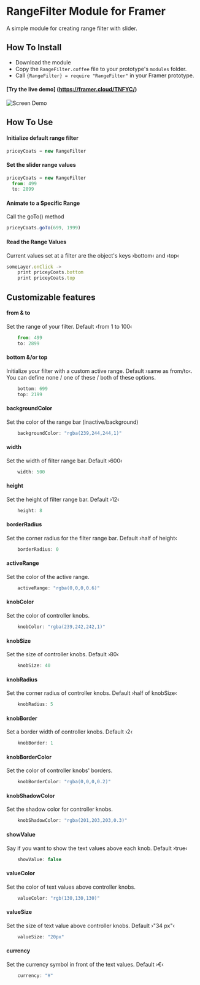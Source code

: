 # RangeFilter Module for Framer

A simple module for creating range filter with slider.

## How To Install

- Download the module
- Copy the ```RangeFilter.coffee``` file to your prototype's ```modules``` folder.
- Call ```{RangeFilter} = require "RangeFilter"``` in your Framer prototype.

#### [Try the live demo] (https://framer.cloud/TNFYC/)

![Screen Demo](./rangeFilterDemo.gif)

## How To Use

#### Initialize default range filter
```javascript
priceyCoats = new RangeFilter
```

#### Set the slider range values
```javascript
priceyCoats = new RangeFilter
  from: 499
  to: 2899
```

#### Animate to a Specific Range

Call the goTo() method
```javascript
priceyCoats.goTo(699, 1999)
```

#### Read the Range Values
Current values set at a filter are the object's keys ›bottom‹ and ›top‹

```javascript
someLayer.onClick ->
	print priceyCoats.bottom
	print priceyCoats.top
```

## Customizable features
#### from & to
Set the range of your filter. Default ›from 1 to 100‹
```javascript
	from: 499
	to: 2899
```
#### bottom &/or top
Initialize your filter with a custom active range. Default ›same as from/to‹.
You can define none / one of these / both of these options.
```javascript
	bottom: 699
	top: 2199
```

#### backgroundColor
Set the color of the range bar (inactive/background)
```javascript
	backgroundColor: "rgba(239,244,244,1)"
```

#### width
Set the width of filter range bar. Default ›600‹
```javascript
	width: 500
```

#### height
Set the height of filter range bar. Default ›12‹
```javascript
	height: 8
```

#### borderRadius
Set the corner radius for the filter range bar. Default ›half of height‹
```javascript
	borderRadius: 0
```

#### activeRange
Set the color of the active range.
```javascript
	activeRange: "rgba(0,0,0,0.6)"
```

#### knobColor
Set the color of controller knobs.
```javascript
	knobColor: "rgba(239,242,242,1)"
```

#### knobSize
Set the size of controller knobs. Default ›80‹
```javascript
	knobSize: 40
```

#### knobRadius
Set the corner radius of controller knobs. Default ›half of knobSize‹
```javascript
	knobRadius: 5
```

#### knobBorder
Set a border width of controller knobs. Default ›2‹
```javascript
	knobBorder: 1
```

#### knobBorderColor
Set the color of controller knobs' borders.
```javascript
	knobBorderColor: "rgba(0,0,0,0.2)"
```

#### knobShadowColor
Set the shadow color for controller knobs.
```javascript
	knobShadowColor: "rgba(201,203,203,0.3)"
```

#### showValue
Say if you want to show the text values above each knob. Default ›true‹
```javascript
	showValue: false
```

#### valueColor
Set the color of text values above controller knobs.
```javascript
	valueColor: "rgb(130,130,130)"
```

#### valueSize
Set the size of text value above controller knobs. Default ›"34 px"‹
```javascript
	valueSize: "20px"
```

#### currency
Set the currency symbol in front of the text values. Default ›€‹
```javascript
	currency: "¥"
```
